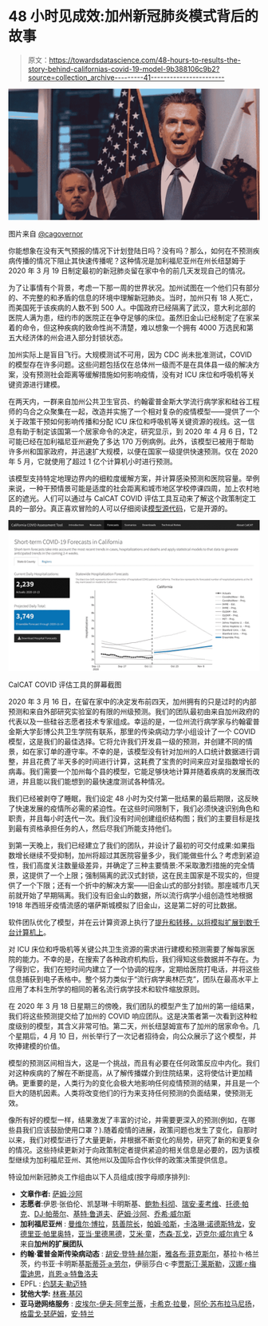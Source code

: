 # 48 小时见成效:加州新冠肺炎模式背后的故事

> 原文：<https://towardsdatascience.com/48-hours-to-results-the-story-behind-californias-covid-19-model-9b388106c9b2?source=collection_archive---------41----------------------->

![](img/14d3dc028a9dfb8926081f1a7b39e033.png)

图片来自 [@cagovernor](https://www.instagram.com/p/B98SqP5pQx-/)

你能想象在没有天气预报的情况下计划登陆日吗？没有吗？那么，如何在不预测疾病传播的情况下阻止其快速传播呢？这种情况是加利福尼亚州在州长纽瑟姆于 2020 年 3 月 19 日制定最初的新冠肺炎留在家中令的前几天发现自己的情况。

为了让事情有个背景，考虑一下那一周的世界状况。加州试图在一个他们只有部分的、不完整的和矛盾的信息的环境中理解新冠肺炎。当时，加州只有 18 人死亡，而美国死于该疾病的人数不到 500 人。中国政府已经隔离了武汉，意大利北部的医院人满为患，纽约市的医院正在争夺足够的床位。虽然旧金山已经制定了在家呆着的命令，但这种疾病的致命性尚不清楚，难以想象一个拥有 4000 万选民和第五大经济体的州会进入部分封锁状态。

加州实际上是盲目飞行。大规模测试不可用，因为 CDC 尚未批准测试，COVID 的模型存在许多问题。这些问题包括仅在总体州一级而不是在具体县一级的解决方案，没有预测社会距离等缓解措施如何影响疫情，没有对 ICU 床位和呼吸机等关键资源进行建模。

在两天内，一群来自加州公共卫生官员、约翰霍普金斯大学流行病学家和硅谷工程师的乌合之众聚集在一起，改造并实施了一个相对复杂的疫情模型——提供了一个关于政策干预如何影响传播和分配 ICU 床位和呼吸机等关键资源的视线。这一信息有助于制定该国第一个居家命令的决定，研究显示，到 2020 年 4 月 6 日，T2 可能已经在加利福尼亚州避免了多达 170 万例病例。此外，该模型已被用于帮助许多州和国家政府，并迅速扩大规模，以便在国家一级提供快速预测。仅在 2020 年 5 月，它就使用了超过 1 亿个计算机小时进行预测。

该模型支持特定地理边界内的细粒度缓解方案，并计算感染预测和医院容量。举例来说，一种干预情景可能是适度的社会距离和城市地区学校停课四周，加上农村地区的遮光。人们可以通过与 CalCAT COVID 评估工具互动来了解这个政策制定工具的一部分。真正喜欢冒险的人可以仔细阅读[模型源代码](https://github.com/HopkinsIDD/COVIDScenarioPipeline)，它是开源的。

![](img/67db8b5e72acc0a1ea38b0e267e0924c.png)

CalCAT COVID 评估工具的屏幕截图

2020 年 3 月 16 日，在留在家中的决定发布前四天，加州拥有的只是过时的内部预测和来自外部研究实验室的有限的州级预测。我们的团队最初由来自加州政府的代表以及一些硅谷志愿者技术专家组成。幸运的是，一位州流行病学家与约翰霍普金斯大学彭博公共卫生学院有联系，那里的传染病动力学小组设计了一个 COVID 模型，这是我们的最佳选择。它将允许我们开发县一级的预测，并创建不同的情景，如在家订单的遵守率。不幸的是，该模型没有针对加州的人口统计数据进行调整，并且花费了半天多的时间进行计算，这耗费了宝贵的时间来应对呈指数增长的病毒。我们需要一个加州每个县的模型，它能足够快地计算并随着疾病的发展而改进，并且能以我们能想到的最快速度测试各种情况。

我们已经被剥夺了睡眠，我们设定 48 小时为交付第一批结果的最后期限，这反映了快速发展的疫情所必需的紧迫性。在这些时间限制下，我们必须快速识别角色和职责，并且每小时迭代一次。我们没有时间创建组织结构图；我们的主要目标是找到最有资格承担任务的人，然后尽我们所能支持他们。

到第一天晚上，我们已经建立了我们的团队，并设计了最初的可交付成果:如果指数增长继续不受抑制，加州将超过其医院容量多少，我们能做些什么？考虑到紧迫性，我们高度关注数量级差异，并确定了三种主要情景:不采取激烈措施的完全情景，这提供了一个上限；强制隔离的武汉式封锁，这在民主国家是不现实的，但提供了一个下限；还有一个折中的解决方案——旧金山式的部分封锁。那座城市几天前就开始了早期隔离。我们没有旧金山的数据，所以流行病学小组创造性地根据 1918 年西班牙疫情流感的堪萨斯城模拟了旧金山，这是第二好的可比数据。

软件团队优化了模型，并在云计算资源上执行了[提升和转移，以将模拟扩展到数千台计算机上](https://www.allthingsdistributed.com/2020/04/scaling-covid19-model.html)。

对 ICU 床位和呼吸机等关键公共卫生资源的需求进行建模和预测需要了解每家医院的能力。不幸的是，在搜索了各种政府机构后，我们得知这些数据并不存在。为了得到它，我们在短时间内建立了一个协调的程序，定期给医院打电话，并将这些信息捕获到电子表格中。整个努力类似于“流行病学奥林匹克”，团队在最高水平上应用了本科生所学的相同的著名流行病学技术和软件缩放原则。

在 2020 年 3 月 18 日星期三的傍晚，我们团队的模型产生了加州的第一组结果，我们将这些预测提交给了加州的 COVID 响应团队。这是决策者第一次看到这种粒度级别的模型，其含义非常可怕。第二天，州长纽瑟姆宣布了加州的居家命令。几个星期后，4 月 10 日，州长举行了一次记者招待会，向公众展示了这个模型，并吹捧建模的价值。

模型的预测区间相当大，这是一个挑战，而且有必要在任何政策反应中内化。我们对这种疾病的了解在不断提高，从了解传播媒介到住院结果，这将使估计更加精确。更重要的是，人类行为的变化会极大地影响任何疫情预测的结果，并且是一个巨大的随机因素。人类将改变他们的行为来支持任何预测的负面结果，使预测无效。

像所有好的模型一样，结果激发了丰富的讨论，并需要更深入的预测(例如，在哪些县我们应该鼓励使用口罩？).随着疫情的进展，政策问题也发生了变化，自那时以来，我们对模型进行了大量更新，并根据不断变化的局势，研究了新的和更复杂的情况。这些持续更新对于向政策制定者提供紧迫的相关信息是必要的，因为该模型继续为加利福尼亚州、其他州以及国际合作伙伴的政策决策提供信息。

特设加州新冠肺炎工作组由以下人员组成(按字母顺序排列):

*   **文章作者:** [萨姆·沙阿](https://www.linkedin.com/in/shahsam/)
*   **志愿者**:伊恩·张伯伦、凯瑟琳·卡明斯基、[鲍勃·科彻](https://www.linkedin.com/in/bob-kocher-2177232/)、[瑞安·麦考维](https://www.linkedin.com/in/ryan-mccorvie-57762518b/)、[托德·帕克](https://www.linkedin.com/in/todd-park-3232573/)、[DJ·帕蒂尔](https://www.linkedin.com/in/dpatil/)、[基特·鲁道夫](https://www.linkedin.com/in/kit-rodolfa/)、[萨姆·沙阿](https://www.linkedin.com/in/shahsam/)、[乔希·威尔斯](https://www.linkedin.com/in/josh-wills-13882b/)
*   **加利福尼亚州** : [曼维尔·博拉](https://www.linkedin.com/in/manveer-bola-37911154/)，[慈善院长](https://www.linkedin.com/in/charity-dean-md-mph-ba71a8a0/)，[帕姆·哈斯](https://www.linkedin.com/in/pam-haase-8382971a/)，[卡洛琳·诺德斯特龙](https://www.linkedin.com/in/carolyn-nordstrom-b4a36110/)，[安德里亚·帕里奥特](https://www.linkedin.com/in/andrea-parriott-08556244/)，[亚当·里德黑德](https://www.linkedin.com/in/adam-readhead-b224017/)，[艾米·童](https://www.linkedin.com/in/amy-tong-734aaa5/)，[杰森·瓦戈](https://www.linkedin.com/in/vargo/)，[迈克尔·威尔肯宁](https://www.linkedin.com/in/michael-wilkening-144a46178/) &来自**加州的扩展团队**
*   **约翰·霍普金斯传染病动态** : [胡安·登特·赫尔斯](https://www.linkedin.com/in/juan-dent-hulse-87305880/)，[雅各布·菲克斯尔](https://www.linkedin.com/in/jacob-fiksel-06059b88/)，基拉·h·格兰茨，约书亚·卡明斯基[斯蒂芬·a·劳尔](https://www.linkedin.com/in/stephen-lauer-08a49813/)，伊丽莎白·c·李[贾斯汀·莱斯勒](https://www.linkedin.com/in/justin-lessler-23581b4/)，[汉娜·r·梅雷迪思](https://www.linkedin.com/in/hannah-meredith-74b9a334/)，[肖恩·a·特鲁洛夫](https://www.linkedin.com/in/shaun-truelove-ba9315a/)
*   EPFL : [约瑟夫·勒迈特](https://www.linkedin.com/in/joseph-lemaitre-93a74412b/)
*   **犹他大学:** [林赛·基冈](https://www.linkedin.com/in/lindsaytkeegan/)
*   **亚马逊网络服务** : [皮埃尔-伊夫·阿奎兰蒂](https://www.linkedin.com/in/aquilanti/)，[卡希克·拉曼](https://www.linkedin.com/in/karthik-raman-7151741a/)，[阿伦·苏布拉马尼扬](https://www.linkedin.com/in/arunsubramaniyan/)，[格雷戈·瑟萨姆](https://www.linkedin.com/in/gregthursam/)，[安·特兰](https://www.linkedin.com/in/anh-tran-97440a57/)